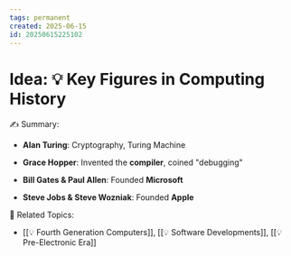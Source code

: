 ```yaml
---
tags: permanent
created: 2025-06-15
id: 20250615225102
---
```


# Idea: 💡 Key Figures in Computing History

✍ Summary:
- **Alan Turing**: Cryptography, Turing Machine
    
- **Grace Hopper**: Invented the **compiler**, coined "debugging"
    
- **Bill Gates & Paul Allen**: Founded **Microsoft**
    
- **Steve Jobs & Steve Wozniak**: Founded **Apple**

👀 Related Topics:
- [[💡 Fourth Generation Computers]], [[💡 Software Developments]], [[💡 Pre-Electronic Era]]
